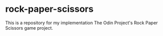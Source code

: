 # rock-paper-scissors

This is a repository for my implementation The Odin Project's Rock Paper Scissors game project. 
